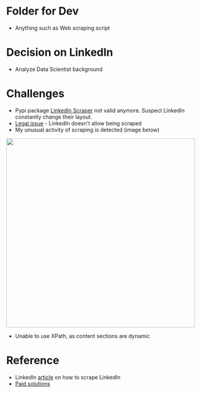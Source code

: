# Folder for Dev
- Anything such as Web scraping script

# Decision on LinkedIn
- Analyze Data Scientist background

# Challenges
- Pypi package [LinkedIn Scraper](https://pypi.org/project/linkedin-scraper/) not valid anymore. Suspect LinkedIn constantly change their layout.
- [Legal issue](https://news.linkedin.com/2022/may/an-update-on-scraping) - LinkedIn doesn't allow being scraped
- My unusual activity of scraping is detected (image below)

<img src="https://user-images.githubusercontent.com/51041738/184996499-20c651e1-0ae3-48c1-ab61-b6194697a49b.png" width=500>

- Unable to use XPath, as content sections are dynamic



# Reference
- LinkedIn [article](https://www.linkedin.com/pulse/how-easy-scraping-data-from-linkedin-profiles-david-craven/) on how to scrape LinkedIn
- [Paid solutions](https://earthweb.com/linkedin-scrapers/)
